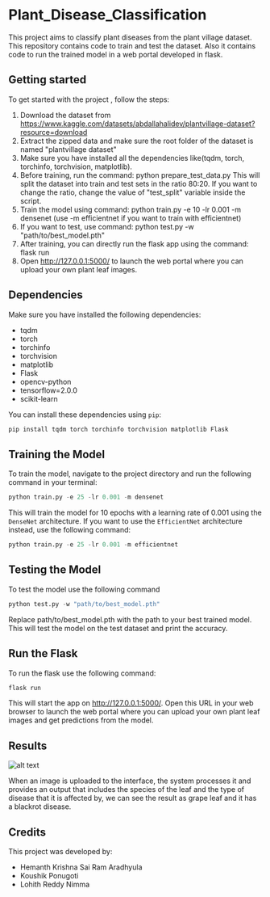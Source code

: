 # Plant_Disease_Classification
This project aims to classify plant diseases from the plant village dataset. This repository contains code to train and test the dataset. Also it contains code to run the trained model in a web portal developed in flask.

## Getting started
To get started with the project , follow the steps:
1. Download the dataset from https://www.kaggle.com/datasets/abdallahalidev/plantvillage-dataset?resource=download
2. Extract the zipped data and make sure the root folder of the dataset is named "plantvillage dataset"
3. Make sure you have installed all the dependencies like(tqdm, torch, torchinfo, torchvision, matplotlib).
4. Before training, run the command: python prepare_test_data.py
    This will split the dataset into train and test sets in the ratio 80:20. If you want to change the ratio, change the value of "test_split" variable inside the script.
5. Train the model using command: python train.py -e 10 -lr 0.001 -m densenet
   (use -m efficientnet if you want to train with efficientnet)
6. If you want to test, use command: python test.py -w "path/to/best_model.pth"
7. After training, you can directly run the flask app using the command: flask run
8. Open http://127.0.0.1:5000/ to launch the web portal where you can upload your own plant leaf images.

## Dependencies
Make sure you have installed the following dependencies:

* tqdm
* torch
* torchinfo
* torchvision
* matplotlib
* Flask
* opencv-python
* tensorflow=2.0.0
* scikit-learn

You can install these dependencies using `pip`:
```python
pip install tqdm torch torchinfo torchvision matplotlib Flask
```

## Training the Model

To train the model, navigate to the project directory and run the following command in your terminal:

```python
python train.py -e 25 -lr 0.001 -m densenet
```

This will train the model for 10 epochs with a learning rate of 0.001 using the `DenseNet` architecture. If you want to use the `EfficientNet` architecture instead, use the following command:
```python
python train.py -e 25 -lr 0.001 -m efficientnet
```

## Testing the Model
To test the model use the following command
```python
python test.py -w "path/to/best_model.pth"
```
Replace path/to/best_model.pth with the path to your best trained model. This will test the model on the test dataset and print the accuracy.

## Run the Flask
To run the flask use the following command:
```python
flask run
```
This will start the app on http://127.0.0.1:5000/. Open this URL in your web browser to launch the web portal where you can upload your own plant leaf images and get predictions from the model.

## Results
![alt text](https://github.com/lohithreddy15/DLProject/blob/main/Plant%20Disease%20Classification/Diseased%20Grape%20leaf.png)

When an image is uploaded to the interface, the system processes it and provides an output that includes the species of the leaf and the type of disease that it is affected by, we can see the result as grape leaf and it has a blackrot disease.

## Credits
This project was developed by:
* Hemanth Krishna Sai Ram Aradhyula
* Koushik Ponugoti
* Lohith Reddy Nimma


